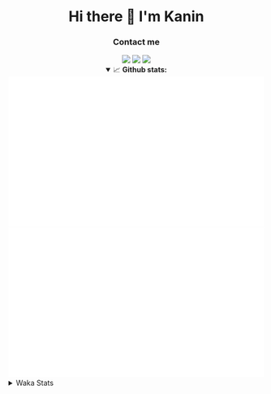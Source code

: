 <div align="center">
 <h1>Hi there 👋 I'm Kanin</h1>
 <h3>Contact me</h3>
 <a href="mailto:im@kanin.dev"><img src="https://img.shields.io/badge/gmail-%23D14836.svg?&style=for-the-badge&logo=gmail&logoColor=white"/></a>
 <a href="https://twitter.com/KaninDev"><img src="https://img.shields.io/badge/twitter-%231DA1F2.svg?&style=for-the-badge&logo=twitter&logoColor=white"/></a>
 <a href="https://www.linkedin.com/in/KaninDev"><img src="https://img.shields.io/badge/linkedin-%230077B5.svg?&style=for-the-badge&logo=linkedin&logoColor=white"/></a>
<details open>
  <summary>📈 <b>Github stats:</b></summary>
  <img src="https://github.com/Kanin/Kanin/blob/master/scripts/GitHubStats/generated/overview.svg"/>
  <img src="https://github.com/Kanin/Kanin/blob/master/scripts/GitHubStats/generated/languages.svg"/>
</details>
</div>

<details>
 <summary>Waka Stats</summary>

<!--START_SECTION:waka-->
![Code Time](http://img.shields.io/badge/Code%20Time-1%2C897%20hrs%2047%20mins-blue)

![Profile Views](http://img.shields.io/badge/Profile%20Views-1-blue)

![Lines of code](https://img.shields.io/badge/From%20Hello%20World%20I%27ve%20Written-27%20Thousand%20lines%20of%20code-blue)

**🐱 My GitHub Data** 

> 🏆 38 Contributions in the Year 2023
 > 
> 📦 97.3 kB Used in GitHub's Storage 
 > 
> 🚫 Not Opted to Hire
 > 
> 📜 18 Public Repositories 
 > 
> 🔑 10 Private Repositories  
 > 
**I'm a Night 🦉** 

```text
🌞 Morning    61 commits     ████░░░░░░░░░░░░░░░░░░░░░   16.18% 
🌆 Daytime    53 commits     ███░░░░░░░░░░░░░░░░░░░░░░   14.06% 
🌃 Evening    116 commits    ███████░░░░░░░░░░░░░░░░░░   30.77% 
🌙 Night      147 commits    █████████░░░░░░░░░░░░░░░░   38.99%

```
📅 **I'm Most Productive on Sunday** 

```text
Monday       50 commits     ███░░░░░░░░░░░░░░░░░░░░░░   13.26% 
Tuesday      30 commits     ██░░░░░░░░░░░░░░░░░░░░░░░   7.96% 
Wednesday    44 commits     ███░░░░░░░░░░░░░░░░░░░░░░   11.67% 
Thursday     52 commits     ███░░░░░░░░░░░░░░░░░░░░░░   13.79% 
Friday       30 commits     ██░░░░░░░░░░░░░░░░░░░░░░░   7.96% 
Saturday     49 commits     ███░░░░░░░░░░░░░░░░░░░░░░   13.0% 
Sunday       122 commits    ████████░░░░░░░░░░░░░░░░░   32.36%

```


📊 **This Week I Spent My Time On** 

```text
⌚︎ Time Zone: America/New_York

💬 Programming Languages: 
Python                   5 hrs 40 mins       ███████████████████████░░   95.39% 
Text                     13 mins             █░░░░░░░░░░░░░░░░░░░░░░░░   3.86% 
Log File                 1 min               ░░░░░░░░░░░░░░░░░░░░░░░░░   0.3% 
.env file                1 min               ░░░░░░░░░░░░░░░░░░░░░░░░░   0.29% 
Bash                     0 secs              ░░░░░░░░░░░░░░░░░░░░░░░░░   0.14%

🔥 Editors: 
PyCharm                  5 hrs 56 mins       █████████████████████████   100.0%

🐱‍💻 Projects: 
BB-CommunityBot          3 hrs 22 mins       ██████████████░░░░░░░░░░░   56.82% 
VoiceSphere              2 hrs 33 mins       ██████████░░░░░░░░░░░░░░░   43.18% 
Unknown Project          0 secs              ░░░░░░░░░░░░░░░░░░░░░░░░░   0.0%

💻 Operating System: 
Windows                  5 hrs 56 mins       █████████████████████████   100.0%

```

**I Mostly Code in Python** 

```text
Python                   25 repos            ██████████████████░░░░░░░   73.53% 
JavaScript               3 repos             ██░░░░░░░░░░░░░░░░░░░░░░░   8.82% 
Java                     3 repos             ██░░░░░░░░░░░░░░░░░░░░░░░   8.82% 
Kotlin                   2 repos             █░░░░░░░░░░░░░░░░░░░░░░░░   5.88% 
HTML                     1 repo              ░░░░░░░░░░░░░░░░░░░░░░░░░   2.94%

```


**Timeline**

![Chart not found](https://raw.githubusercontent.com/Kanin/Kanin/master/charts/bar_graph.png) 


 Last Updated on 03/02/2023 11:08:39 UTC
<!--END_SECTION:waka-->
</details>
